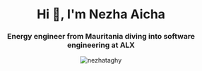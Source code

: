 <h1 align="center">Hi 👋, I'm Nezha Aicha</h1>
<h3 align="center">Energy engineer from Mauritania diving into software engineering at ALX</h3>
<p align="center"> <img src="https://komarev.com/ghpvc/?username=nezhataghy&label=Profile%20views&color=0e75b6&style=flat" alt="nezhataghy" /> </p>

<!--
**nezhataghy/nezhataghy** is a ✨ _special_ ✨ repository because its `README.md` (this file) appears on your GitHub profile.

Here are some ideas to get you started:

- 🔭 I’m currently working on ...
- 🌱 I’m currently learning ...
- 👯 I’m looking to collaborate on ...
- 🤔 I’m looking for help with ...
- 💬 Ask me about ...
- 📫 How to reach me: ...
- 😄 Pronouns: ...
- ⚡ Fun fact: ...
-->
